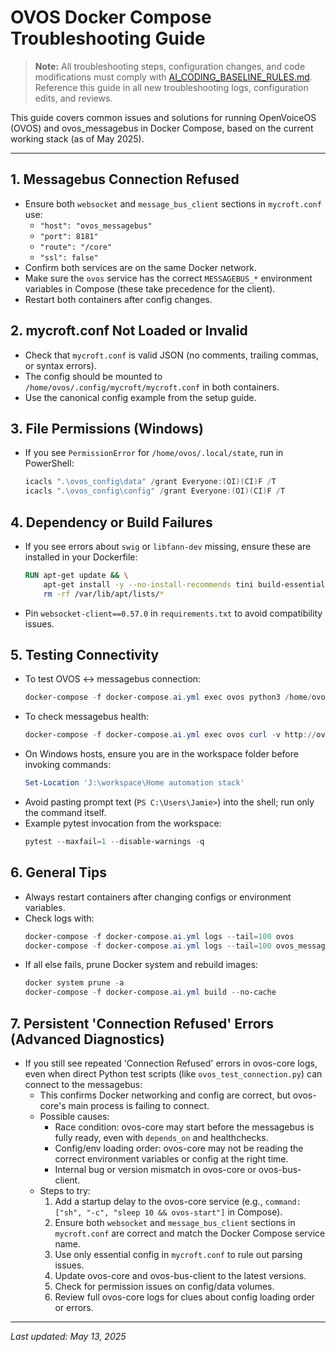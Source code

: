 # OVOS Docker Compose Troubleshooting Guide

> **Note:** All troubleshooting steps, configuration changes, and code modifications must comply with [AI_CODING_BASELINE_RULES.md](./AI_CODING_BASELINE_RULES.md). Reference this guide in all new troubleshooting logs, configuration edits, and reviews.

This guide covers common issues and solutions for running OpenVoiceOS (OVOS) and ovos_messagebus in Docker Compose, based on the current working stack (as of May 2025).

---

## 1. Messagebus Connection Refused
- Ensure both `websocket` and `message_bus_client` sections in `mycroft.conf` use:
  - `"host": "ovos_messagebus"`
  - `"port": 8181"`
  - `"route": "/core"`
  - `"ssl": false"`
- Confirm both services are on the same Docker network.
- Make sure the `ovos` service has the correct `MESSAGEBUS_*` environment variables in Compose (these take precedence for the client).
- Restart both containers after config changes.

## 2. mycroft.conf Not Loaded or Invalid
- Check that `mycroft.conf` is valid JSON (no comments, trailing commas, or syntax errors).
- The config should be mounted to `/home/ovos/.config/mycroft/mycroft.conf` in both containers.
- Use the canonical config example from the setup guide.

## 3. File Permissions (Windows)
- If you see `PermissionError` for `/home/ovos/.local/state`, run in PowerShell:
  ```powershell
  icacls ".\ovos_config\data" /grant Everyone:(OI)(CI)F /T
  icacls ".\ovos_config\config" /grant Everyone:(OI)(CI)F /T
  ```

## 4. Dependency or Build Failures
- If you see errors about `swig` or `libfann-dev` missing, ensure these are installed in your Dockerfile:
  ```Dockerfile
  RUN apt-get update && \
      apt-get install -y --no-install-recommends tini build-essential libglib2.0-0 libsm6 libxext6 libxrender-dev swig libfann-dev && \
      rm -rf /var/lib/apt/lists/*
  ```
- Pin `websocket-client==0.57.0` in `requirements.txt` to avoid compatibility issues.

## 5. Testing Connectivity
- To test OVOS <-> messagebus connection:
  ```powershell
  docker-compose -f docker-compose.ai.yml exec ovos python3 /home/ovos/ovos_test_connection.py
  ```
- To check messagebus health:
  ```powershell
  docker-compose -f docker-compose.ai.yml exec ovos curl -v http://ovos_messagebus:8181/core
  ```
- On Windows hosts, ensure you are in the workspace folder before invoking commands:
  ```powershell
  Set-Location 'J:\workspace\Home automation stack'
  ```
- Avoid pasting prompt text (`PS C:\Users\Jamie>`) into the shell; run only the command itself.
- Example pytest invocation from the workspace:
  ```powershell
  pytest --maxfail=1 --disable-warnings -q
  ```

## 6. General Tips
- Always restart containers after changing configs or environment variables.
- Check logs with:
  ```powershell
  docker-compose -f docker-compose.ai.yml logs --tail=100 ovos
  docker-compose -f docker-compose.ai.yml logs --tail=100 ovos_messagebus
  ```
- If all else fails, prune Docker system and rebuild images:
  ```powershell
  docker system prune -a
  docker-compose -f docker-compose.ai.yml build --no-cache
  ```

## 7. Persistent 'Connection Refused' Errors (Advanced Diagnostics)
- If you still see repeated 'Connection Refused' errors in ovos-core logs, even when direct Python test scripts (like `ovos_test_connection.py`) can connect to the messagebus:
  - This confirms Docker networking and config are correct, but ovos-core's main process is failing to connect.
  - Possible causes:
    - Race condition: ovos-core may start before the messagebus is fully ready, even with `depends_on` and healthchecks.
    - Config/env loading order: ovos-core may not be reading the correct environment variables or config at the right time.
    - Internal bug or version mismatch in ovos-core or ovos-bus-client.
  - Steps to try:
    1. Add a startup delay to the ovos-core service (e.g., `command: ["sh", "-c", "sleep 10 && ovos-start"]` in Compose).
    2. Ensure both `websocket` and `message_bus_client` sections in `mycroft.conf` are correct and match the Docker Compose service name.
    3. Use only essential config in `mycroft.conf` to rule out parsing issues.
    4. Update ovos-core and ovos-bus-client to the latest versions.
    5. Check for permission issues on config/data volumes.
    6. Review full ovos-core logs for clues about config loading order or errors.

---

_Last updated: May 13, 2025_
